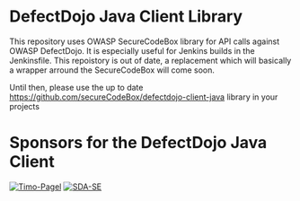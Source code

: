 # DefectDojo Java Client Library
This repository uses OWASP SecureCodeBox library for API calls against OWASP DefectDojo. It is especially useful for Jenkins builds in the Jenkinsfile.
This repoistory is out of date, a replacement which will basically a wrapper arround the SecureCodeBox will come soon.

Until then, please use the up to date https://github.com/secureCodeBox/defectdojo-client-java library in your projects

# Sponsors for the DefectDojo Java Client
[![Timo-Pagel](https://raw.githubusercontent.com/DefectDojo/Documentation/master/doc/img/timo-pagel-logo.png )](https://pagel.pro/)
[![SDA-SE](https://raw.githubusercontent.com/DefectDojo/Documentation/master/doc/img/sda-se-logo.png)](https://sda-se.com/)

